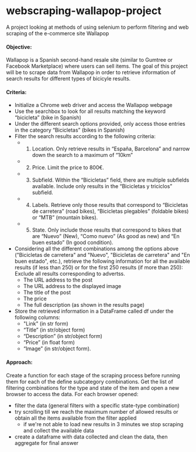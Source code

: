 # webscraping-wallapop-project
A project looking at methods of using selenium to perform filtering and web scraping of the e-commerce site Wallapop

#### Objective: <br>
Wallapop is a Spanish second-hand resale site (similar to Gumtree or Facebook Marketplace) where users can sell items.
The goal of this project will be to scrape data from Wallapop in order to retrieve information of search results for different types of bicicyle results.

#### Criteria: <br>
- Initialize a Chrome web driver and access the Wallapop webpage
- Use the searchbox to look for all results matching the keyword “bicicleta” (bike in Spanish)
- Under the different search options provided, only access those entries in the category “Bicicletas” (bikes in Spanish)
- Filter the search results according to the following criteria:
    - 1. Location. Only retrieve results in “España, Barcelona” and narrow down the search to a maximum of “10km”
    - 2. Price. Limit the price to 800€.
    - 3. Subfield. Within the “Bicicletas” field, there are multiple subfields available. Include only results in the “Bicicletas y triciclos” subfield. 
    - 4. Labels. Retrieve only those results that correspond to “Bicicletas de carretera” (road bikes), “Bicicletas plegables” (foldable bikes) or “MTB” (mountain bikes).
    - 5. State. Only include those results that correspond to bikes that are “Nuevo” (New), “Como nuevo” (As good as new) and “En buen estado” (In good condition).
- Considering all the different combinations among the options above ("Bicicletas de carretera" and "Nuevo", "Bicicletas de carretera" and "En buen estado", etc.), retrieve the following information for all the available results (if less than 250) or for the first 250 results (if more than 250): Exclude all results corresponding to advertss.
    - The URL address to the post
    - The URL address to the displayed image
    - The title of the post
    - The price
    - The full description (as shown in the results page)
- Store the retrieved information in a DataFrame called df under the following columns:
    - "Link" (in str form)
    - “Title” (in str/object form)
    - “Description” (in str/object form)
    - “Price” (in float form)
    - “Image” (in str/object form).
    
#### Approach: <br>
Create a function for each stage of the scraping process before running them for each of the define subcategory combinations.
Get the list of filtering combinations for the type and state of the item and open a new browser to access the data.
For each browser opened:
* filter the data (general filters with a specific state-type combination)
* try scrolling till we reach the maximum number of allowed results or obtain all the items available from the filter applied
    * if we're not able to load new results in 3 minutes we stop scraping and collect the available data
* create a dataframe with data collected and clean the data, then aggregate for final answer
    
